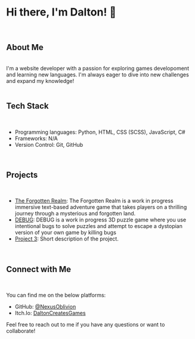 # Hi there, I'm Dalton! 👋
<br>

## About Me
<br>
I'm a website developer with a passion for exploring games developoment and learning new languages. I'm always eager to dive into new challenges and expand my knowledge!
<br>

<br> 

## Tech Stack

<br>

- Programming languages: Python, HTML, CSS (SCSS), JavaScript, C#
- Frameworks: N/A
- Version Control: Git, GitHub

<br>

## Projects

<br>

- [The Forgotten Realm](https://github.com/NexusOblivion/The-Forgotten-Realm): The Forgotten Realm is a work in progress immersive text-based adventure game that takes players on a thrilling journey through a mysterious and forgotten land.
- [DEBUG](link-to-repo): DEBUG is a work in progress 3D puzzle game where you use intentional bugs to solve puzzles and attempt to escape a dystopian version of your own game by killing bugs
- [Project 3](link-to-demo): Short description of the project.

<br>

## Connect with Me

<br>

You can find me on the below platforms:

- GitHub: [@NexusOblivion](https://github.com/NexusOblivion)
- Itch.Io: [DaltonCreatesGames](https://daltoncreatesgames.itch.io/)

Feel free to reach out to me if you have any questions or want to collaborate!



